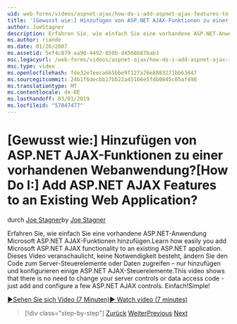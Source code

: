 ```yaml
---
uid: web-forms/videos/aspnet-ajax/how-do-i-add-aspnet-ajax-features-to-an-existing-web-application
title: '[Gewusst wie:] Hinzufügen von ASP.NET AJAX-Funktionen zu einer vorhandenen Webanwendung? | Microsoft-Dokumentation'
author: JoeStagner
description: Erfahren Sie, wie einfach Sie eine vorhandene ASP.NET-Anwendung Microsoft ASP.NET AJAX-Funktionen hinzufügen. In diesem Video zeigt an, dass nicht erforderlich, Ihre Server ändern...
ms.author: riande
ms.date: 01/26/2007
ms.assetid: 5ef4c879-aa90-4492-859b-d4568b87bab3
msc.legacyurl: /web-forms/videos/aspnet-ajax/how-do-i-add-aspnet-ajax-features-to-an-existing-web-application
msc.type: video
ms.openlocfilehash: fde32e7eeca665bbe9f127a76e8883271bb63d47
ms.sourcegitcommit: 24b1f6decbb17bb22a45166e5fdb0845c65af498
ms.translationtype: MT
ms.contentlocale: de-DE
ms.lasthandoff: 03/01/2019
ms.locfileid: "57047477"
---
```

<a name="how-do-i-add-aspnet-ajax-features-to-an-existing-web-application"></a><span data-ttu-id="f19a1-105">[Gewusst wie:] Hinzufügen von ASP.NET AJAX-Funktionen zu einer vorhandenen Webanwendung?</span><span class="sxs-lookup"><span data-stu-id="f19a1-105">[How Do I:] Add ASP.NET AJAX Features to an Existing Web Application?</span></span>
====================
<span data-ttu-id="f19a1-106">durch [Joe Stagner](https://github.com/JoeStagner)</span><span class="sxs-lookup"><span data-stu-id="f19a1-106">by [Joe Stagner](https://github.com/JoeStagner)</span></span>

<span data-ttu-id="f19a1-107">Erfahren Sie, wie einfach Sie eine vorhandene ASP.NET-Anwendung Microsoft ASP.NET AJAX-Funktionen hinzufügen.</span><span class="sxs-lookup"><span data-stu-id="f19a1-107">Learn how easily you add Microsoft ASP.NET AJAX functionality to an existing ASP.NET application.</span></span> <span data-ttu-id="f19a1-108">Dieses Video veranschaulicht, keine Notwendigkeit besteht, ändern Sie den Code zum Server-Steuerelemente oder Daten zugreifen – nur hinzufügen und konfigurieren einige ASP.NET AJAX-Steuerelemente.</span><span class="sxs-lookup"><span data-stu-id="f19a1-108">This video shows that there is no need to change your server controls or data access code - just add and configure a few ASP.NET AJAX controls.</span></span> <span data-ttu-id="f19a1-109">Einfach!</span><span class="sxs-lookup"><span data-stu-id="f19a1-109">Simple!</span></span>

[<span data-ttu-id="f19a1-110">&#9654;Sehen Sie sich Video (7 Minuten)</span><span class="sxs-lookup"><span data-stu-id="f19a1-110">&#9654; Watch video (7 minutes)</span></span>](https://channel9.msdn.com/Blogs/ASP-NET-Site-Videos/how-do-i-add-aspnet-ajax-features-to-an-existing-web-application)

> [!div class="step-by-step"]
> <span data-ttu-id="f19a1-111">[Zurück](how-do-i-make-client-side-network-callbacks-with-aspnet-ajax.md)
> [Weiter](how-do-i-aspnet-ajax-enable-an-existing-web-service.md)</span><span class="sxs-lookup"><span data-stu-id="f19a1-111">[Previous](how-do-i-make-client-side-network-callbacks-with-aspnet-ajax.md)
[Next](how-do-i-aspnet-ajax-enable-an-existing-web-service.md)</span></span>
